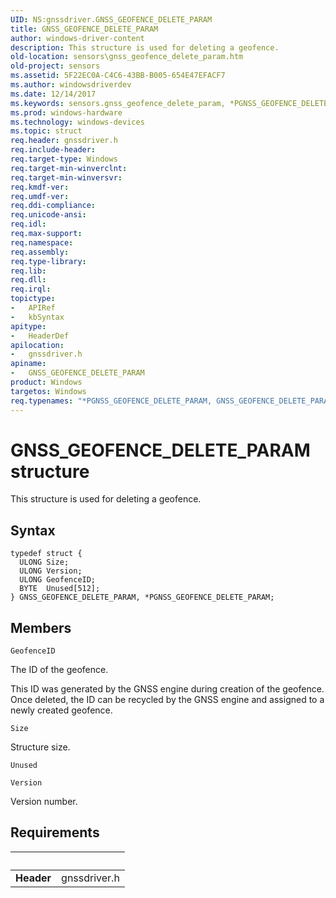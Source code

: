 ```yaml
---
UID: NS:gnssdriver.GNSS_GEOFENCE_DELETE_PARAM
title: GNSS_GEOFENCE_DELETE_PARAM
author: windows-driver-content
description: This structure is used for deleting a geofence.
old-location: sensors\gnss_geofence_delete_param.htm
old-project: sensors
ms.assetid: 5F22EC0A-C4C6-43BB-B005-654E47EFACF7
ms.author: windowsdriverdev
ms.date: 12/14/2017
ms.keywords: sensors.gnss_geofence_delete_param, *PGNSS_GEOFENCE_DELETE_PARAM, PGNSS_GEOFENCE_DELETE_PARAM structure pointer [Sensor Devices], GNSS_GEOFENCE_DELETE_PARAM, GNSS_GEOFENCE_DELETE_PARAM structure [Sensor Devices], PGNSS_GEOFENCE_DELETE_PARAM, gnssdriver/PGNSS_GEOFENCE_DELETE_PARAM, gnssdriver/GNSS_GEOFENCE_DELETE_PARAM
ms.prod: windows-hardware
ms.technology: windows-devices
ms.topic: struct
req.header: gnssdriver.h
req.include-header: 
req.target-type: Windows
req.target-min-winverclnt: 
req.target-min-winversvr: 
req.kmdf-ver: 
req.umdf-ver: 
req.ddi-compliance: 
req.unicode-ansi: 
req.idl: 
req.max-support: 
req.namespace: 
req.assembly: 
req.type-library: 
req.lib: 
req.dll: 
req.irql: 
topictype:
-	APIRef
-	kbSyntax
apitype:
-	HeaderDef
apilocation:
-	gnssdriver.h
apiname:
-	GNSS_GEOFENCE_DELETE_PARAM
product: Windows
targetos: Windows
req.typenames: "*PGNSS_GEOFENCE_DELETE_PARAM, GNSS_GEOFENCE_DELETE_PARAM"
---
```


# GNSS_GEOFENCE_DELETE_PARAM structure
This structure is used for deleting a geofence.

## Syntax
````
typedef struct {
  ULONG Size;
  ULONG Version;
  ULONG GeofenceID;
  BYTE  Unused[512];
} GNSS_GEOFENCE_DELETE_PARAM, *PGNSS_GEOFENCE_DELETE_PARAM;
````

## Members


`GeofenceID`

The ID of the geofence.

 This ID was generated by the GNSS engine during creation of the geofence. Once deleted, the ID can be recycled by the GNSS engine and assigned to a newly created geofence.

`Size`

Structure size.

`Unused`



`Version`

Version number.


## Requirements
| &nbsp; | &nbsp; |
| ---- |:---- |
| **Header** | gnssdriver.h |